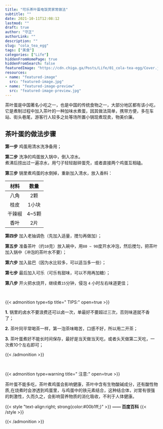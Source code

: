 ```yaml
---
title: "可乐茶叶蛋电饭煲家常做法"
subtitle: ""
date: 2021-10-11T12:08:12
lastmod: ""
draft: true
author: "守正"
authorLink: ""
description: ""
slug: "cola_tea_egg"
tags: ["美食"]
categories: ["Life"]
hiddenFromHomePage: true
hiddenFromSearch: false
featuredImage: "https://cdn.chiga.ga/Posts/Life/01_cola-tea-egg/Cover.jpg"
resources:
- name: "featured-image"
  src: "featured-image.jpg"
- name: "featured-image-preview"
  src: "featured-image-preview.jpg"
---
```


茶叶蛋是中国著名小吃之一，也是中国的传统食物之一，大部分地区都有该小吃，它是煮制过程中加入茶叶的一种加味水煮蛋，因其做法简单，携带方便，多在车站、街头巷尾，游客行人较多之处等场所置小锅现煮现卖，物美价廉。

<!--more-->

## 茶叶蛋的做法步骤

**第一步** 鸡蛋用清水洗净备用；

**第二步** 洗净的鸡蛋放入锅中，倒入凉水。<br>煮沸后捞出过一遍凉水，用勺子轻轻敲碎蛋壳，或者直接两个鸡蛋互相磕。

**第三步** 锅里煮鸡蛋的水倒掉，重新加入清水，放入香料：

|     材料     | 数量 |
| :----------: | :----: |
|  八角   | 2颗  |
| 桂皮 | 1小块  |
| 干辣椒 | 4~5颗  |
| 香叶 | 2片  |

**第四步** 加入老抽调色（先加入适量，搅匀再做加）；

**第五步** 准备茶叶（约`10`克）放入碗中，用`80 ~ 90`度开水冲泡，然后搅匀，把茶叶加入锅中（冲泡的茶叶水不要）；

**第六步** 加入盐巴（因为水比较多，可以适当多一些）；

**第七步** 最后加入可乐（可乐有甜味，可以不用再加糖）；

**第八步** 开火把水烧开，继续煮`15`分钟，侵泡 `4` 小时左右味道更佳；

<br>

{{< admonition type=tip title=" TIPS:" open=true >}}

**1.** 锅里的卤水不要浪费还可以卤一次，单最好不要超过三次，否则味道就不香了；

**2.** 茶叶同平常喝茶一样，第一泡茶味略苦，口感不好，所以用二开茶；

**3.** 茶叶蛋煮好不能长时间保存，最好是当天做当天吃，或者头天做第二天吃，一次煮10个左右即可；

{{< /admonition >}}

<br>

{{< admonition type=warning title=" 注意:" open=true >}}

茶叶蛋不能多吃，茶叶煮鸡蛋会影响健康，茶叶中含有生物酸碱成分，还有酸性物质,在烧煮时会渗透到鸡蛋里，与鸡蛋中的铁元素结合，这种结合体，对胃有很强的刺激性，久而久之，会影响营养物质的消化吸收，不利于人体健康。

{{< style "text-align:right; strong{color:#00b1ff;}" >}} **—— 百度百科** {{< /style >}}

{{< /admonition >}}
